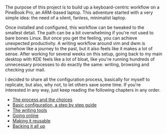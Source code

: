 The purpose of this project is to build up a keyboard-centric workflow on a PineBook Pro, an ARM-based laptop. This adventure started with a very simple idea: the need of a silent, fanless, minimalist laptop.

Once installed and configured, this workflow can be tweaked to the smallest detail. The path can be a bit overwhelming if you're not used to bare bones Linux. But once you get the feeling, you can achieve unexpected productivity. A writing workflow around vim and dwm is somehow like a journey to the past, but it also feels like it makes a lot of sense. After working for several weeks on this setup, going back to my main desktop with KDE feels like a lot of bloat, like you're running hundreds of unnecessary processes to do exactly the same: writing, browsing and checking your mail.

I decided to share all the configuration process, basically for myself to replicate, but also, why not, to let others save some time. If you're interested in any way, just keep reading the following chapters in any order.

+ [The process and the choices](01_process.md)
+ [Basic configuration, a step by step guide]()
+ [The writing tools]()
+ [Going online]()
+ [Making it reusable]()
+ [Backing it all up]()

